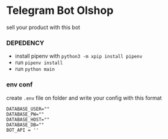 # Telegram Bot Olshop
sell your product with this bot

### DEPEDENCY
- install pipenv with `python3 -m xpip install pipenv` 
- run `pipenv install`
- run `python main` 

### env conf

create `.env` file on folder and write your config with this format 
```.env
DATABASE_USER=""
DATABASE_PW=""
DATABASE_HOST=""
DATABASE_DB=""
BOT_API = ''
```